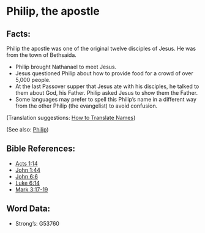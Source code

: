 # Philip, the apostle

## Facts:

Philip the apostle was one of the original twelve disciples of Jesus. He was from the town of Bethsaida.

* Philip brought Nathanael to meet Jesus.
* Jesus questioned Philip about how to provide food for a crowd of over 5,000 people.
* At the last Passover supper that Jesus ate with his disciples, he talked to them about God, his Father. Philip asked Jesus to show them the Father.
* Some languages may prefer to spell this Philip’s name in a different way from the other Philip (the evangelist) to avoid confusion.

(Translation suggestions: [How to Translate Names](rc://en/ta/man/translate/translate-names))

(See also: [Philip](../names/philip.md))

## Bible References:

* [Acts 1:14](rc://en/tn/help/act/01/14)
* [John 1:44](rc://en/tn/help/jhn/01/44)
* [John 6:6](rc://en/tn/help/jhn/06/06)
* [Luke 6:14](rc://en/tn/help/luk/06/14)
* [Mark 3:17-19](rc://en/tn/help/mrk/03/17)

## Word Data:

* Strong’s: G53760
